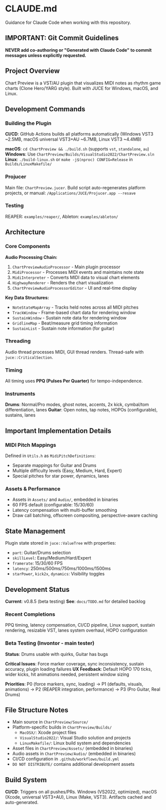# CLAUDE.md

Guidance for Claude Code when working with this repository.

## IMPORTANT: Git Commit Guidelines

**NEVER add co-authoring or "Generated with Claude Code" to commit messages unless explicitly requested.**

## Project Overview

Chart Preview is a VST/AU plugin that visualizes MIDI notes as rhythm game charts (Clone Hero/YARG style). Built with JUCE for Windows, macOS, and Linux.

## Development Commands

### Building the Plugin

**CI/CD**: GitHub Actions builds all platforms automatically (Windows VST3 ~2.5MB, macOS universal VST3+AU ~6.7MB, Linux VST3 ~4.4MB)

**macOS**: `cd ChartPreview && ./build.sh` (supports `vst`, `standalone`, `au`)
**Windows**: Use `ChartPreview/Builds/VisualStudio2022/ChartPreview.sln`
**Linux**: `./build-linux.sh` or `make -j$(nproc) CONFIG=Release` in `Builds/LinuxMakefile/`

### Projucer
Main file: `ChartPreview.jucer`. Build script auto-regenerates platform projects, or manual: `/Applications/JUCE/Projucer.app --resave`

### Testing
REAPER: `examples/reaper/`, Ableton: `examples/ableton/`

## Architecture

### Core Components

**Audio Processing Chain:**
1. `ChartPreviewAudioProcessor` - Main plugin processor
2. `MidiProcessor` - Processes MIDI events and maintains note state
3. `MidiInterpreter` - Converts MIDI data to visual chart elements
4. `HighwayRenderer` - Renders the chart visualization
5. `ChartPreviewAudioProcessorEditor` - UI and real-time display

**Key Data Structures:**
- `NoteStateMapArray` - Tracks held notes across all MIDI pitches
- `TrackWindow` - Frame-based chart data for rendering window
- `SustainWindow` - Sustain note data for rendering window
- `GridlineMap` - Beat/measure grid timing information
- `SustainList` - Sustain note information (for guitar)

### Threading
Audio thread processes MIDI, GUI thread renders. Thread-safe with `juce::CriticalSection`.

### Timing
All timing uses **PPQ (Pulses Per Quarter)** for tempo-independence.

### Instruments
**Drums**: Normal/Pro modes, ghost notes, accents, 2x kick, cymbal/tom differentiation, lanes
**Guitar**: Open notes, tap notes, HOPOs (configurable), sustains, lanes

## Important Implementation Details

### MIDI Pitch Mappings

Defined in `Utils.h` as `MidiPitchDefinitions`:
- Separate mappings for Guitar and Drums
- Multiple difficulty levels (Easy, Medium, Hard, Expert)
- Special pitches for star power, dynamics, lanes

### Assets & Performance
- Assets in `Assets/` and `Audio/`, embedded in binaries
- 60 FPS default (configurable: 15/30/60)
- Latency compensation with multi-buffer smoothing
- Draw call batching, offscreen compositing, perspective-aware caching

## State Management

Plugin state stored in `juce::ValueTree` with properties:
- `part`: Guitar/Drums selection
- `skillLevel`: Easy/Medium/Hard/Expert
- `framerate`: 15/30/60 FPS
- `latency`: 250ms/500ms/750ms/1000ms/1500ms
- `starPower`, `kick2x`, `dynamics`: Visibility toggles

## Development Status

**Current**: v0.8.5 (beta testing)
**See**: `docs/TODO.md` for detailed backlog

### Recent Completions
PPQ timing, latency compensation, CI/CD pipeline, Linux support, sustain rendering, resizable VST, lanes system overhaul, HOPO configuration

### Beta Testing (Invontor - main tester)
**Status**: Drums usable with quirks, Guitar has bugs

**Critical Issues**: Force marker coverage, sync inconsistency, sustain accuracy, plugin loading failures
**UX Feedback**: Default HOPO 170 ticks, wider kicks, hit animations needed, persistent window sizing

**Priorities**: P0 (force markers, sync, loading) → P1 (defaults, visuals, animations) → P2 (REAPER integration, performance) → P3 (Pro Guitar, Real Drums)

## File Structure Notes

- Main source in `ChartPreview/Source/`
- Platform-specific builds in `ChartPreview/Builds/`
  - `MacOSX/`: Xcode project files
  - `VisualStudio2022/`: Visual Studio solution and projects  
  - `LinuxMakefile/`: Linux build system and dependencies
- Asset files in `ChartPreview/Assets/` (embedded in binaries)
- Audio assets in `ChartPreview/Audio/` (embedded in binaries)
- CI/CD configuration in `.github/workflows/build.yml`
- `DO NOT DISTRIBUTE/` contains additional development assets

## Build System

**CI/CD**: Triggers on all pushes/PRs. Windows (VS2022, optimized), macOS (Xcode, universal VST3+AU), Linux (Make, VST3). Artifacts cached and auto-generated.